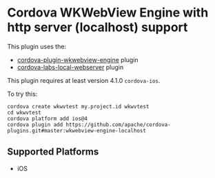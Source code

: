 Cordova WKWebView Engine with http server (localhost) support
======

This plugin uses the:
- [cordova-plugin-wkwebview-engine](https://git-wip-us.apache.org/repos/asf/cordova-plugin-wkwebview-engine.git) plugin
- [cordova-labs-local-webserver](https://git-wip-us.apache.org/repos/asf/cordova-plugins.git#master:local-webserver) plugin

This plugin requires at least version 4.1.0 `cordova-ios`.

To try this:

    cordova create wkwvtest my.project.id wkwvtest
    cd wkwvtest
    cordova platform add ios@4
    cordova plugin add https://github.com/apache/cordova-plugins.git#master:wkwebview-engine-localhost


Supported Platforms
-------------------

- iOS
